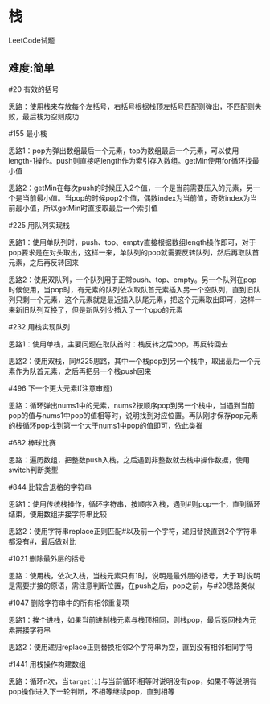 # 栈

LeetCode试题

## 难度:简单

#20 有效的括号

思路：使用栈来存放每个左括号，右括号根据栈顶左括号匹配则弹出，不匹配则失败，最后栈为空则成功

#155 最小栈

思路1：pop为弹出数组最后一个元素，top为数组最后一个元素，可以使用length-1操作。push则直接吧length作为索引存入数组。getMin使用for循环找最小值

思路2：getMin在每次push的时候压入2个值，一个是当前需要压入的元素，另一个是当前最小值。当pop的时候pop2个值，偶数index为当前值，奇数index为当前最小值，所以getMin时直接取最后一个索引值

#225 用队列实现栈

思路1：使用单队列时，push、top、empty直接根据数组length操作即可，对于pop要求是在对头取出，这样一来，单队列的pop就需要反转队列，然后再取队首元素，之后再反转回来

思路2：使用双队列，一个队列用于正常push、top、empty。另一个队列在pop时候使用，当pop时，有元素的队列依次取队首元素插入另一个空队列，直到旧队列只剩一个元素，这个元素就是最近插入队尾元素，把这个元素取出即可，这样一来新旧队列互换了，但是新队列少插入了一个opo的元素

#232 用栈实现队列

思路1：使用单栈，主要问题在取队首时：栈反转之后pop，再反转回去

思路2：使用双栈，同#225思路，其中一个栈pop到另一个栈中，取出最后一个元素作为队首元素，之后再把另一个栈push回来

#496 下一个更大元素I(注意审题)

思路：循环弹出nums1中的元素，nums2按顺序pop到另一个栈中，当遇到当前pop的值与nums1中pop的值相等时，说明找到对应位置。再队刚才保存pop元素的栈循环pop找到第一个大于nums1中pop的值即可，依此类推

#682 棒球比赛

思路：遍历数组，把整数push入栈，之后遇到非整数就去栈中操作数据，使用switch判断类型

#844 比较含退格的字符串

思路1：使用传统栈操作，循环字符串，按顺序入栈，遇到#则pop一个，直到循环结束，使用数组拼接字符串比较

思路2：使用字符串replace正则匹配#以及前一个字符，递归替换直到2个字符串都没有#，最后做对比

#1021 删除最外层的括号

思路：使用栈，依次入栈，当栈元素只有1时，说明是最外层的括号，大于1时说明是需要拼接的原语，需注意判断位置，在push之后，pop之前，与#20思路类似

#1047 删除字符串中的所有相邻重复项

思路1：挨个进栈，如果当前进制栈元素与栈顶相同，则栈pop，最后返回栈内元素拼接字符串

思路2：使用递归replace正则替换相邻2个字符串为空，直到没有相邻相同字符

#1441 用栈操作构建数组

思路：循环n次，当`target[i]`与当前循环i相等时说明没有pop，如果不等说明有pop操作进入下一轮判断，不相等继续pop，直到相等
